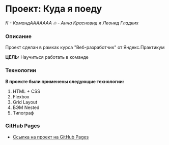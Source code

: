 # Проект: Куда я поеду

*К - КомандААААААА &#128293; - Анна Красновид и Леонид Гладких*

### Описание

Проект сделан в рамках курса "Веб-разработчик" от Яндекс.Практикум

**ЦЕЛЬ:** Научиться работать в команде

### Технологии

**В проекте были применены следующие технологии:**
1. HTML + CSS
2. Flexbox
3. Grid Layout
4. БЭМ Nested
5. Типограф

### GitHub Pages

* [Ссылка на проект на GitHub Pages]()